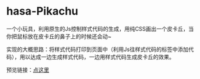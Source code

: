 # hasa-Pikachu

一个小玩具，利用原生的Js控制样式代码的生成，用纯CSS画出一个皮卡丘，当你把鼠标放在皮卡丘的鼻子上的时候还会动~

实现的大概思路：将样式代码打印到页面中（利用Js往样式代码的标签中添加代码），用以达成一边生成样式代码，一边用样式代码生成皮卡丘的效果。

预览链接：[点这里](https://meakle.com/hasa-Pikachu/src/)
